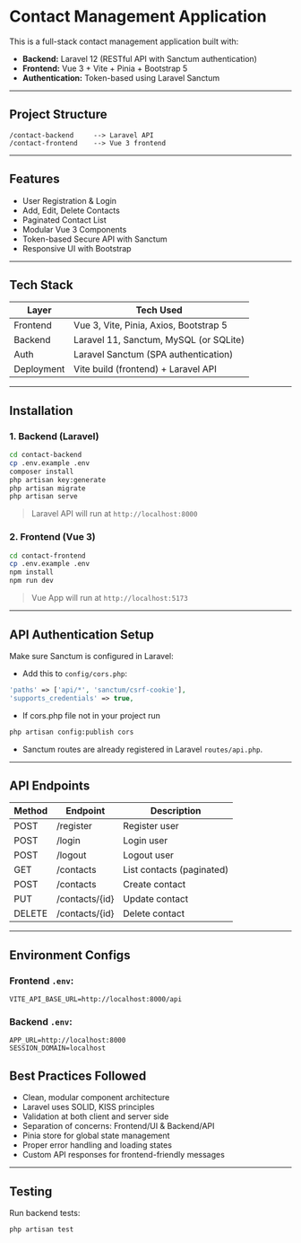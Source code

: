 
# Contact Management Application

This is a full-stack contact management application built with:

- **Backend:** Laravel 12 (RESTful API with Sanctum authentication)
- **Frontend:** Vue 3 + Vite + Pinia + Bootstrap 5
- **Authentication:** Token-based using Laravel Sanctum

---

## Project Structure

```
/contact-backend     --> Laravel API
/contact-frontend    --> Vue 3 frontend
```

---

## Features

- User Registration & Login
- Add, Edit, Delete Contacts
- Paginated Contact List
- Modular Vue 3 Components
- Token-based Secure API with Sanctum
- Responsive UI with Bootstrap

---

## Tech Stack

| Layer       | Tech Used                                  |
|-------------|---------------------------------------------|
| Frontend    | Vue 3, Vite, Pinia, Axios, Bootstrap 5      |
| Backend     | Laravel 11, Sanctum, MySQL (or SQLite)      |
| Auth        | Laravel Sanctum (SPA authentication)        |
| Deployment  | Vite build (frontend) + Laravel API         |

---

## Installation

### 1. Backend (Laravel)

```bash
cd contact-backend
cp .env.example .env
composer install
php artisan key:generate
php artisan migrate
php artisan serve
```

> Laravel API will run at `http://localhost:8000`

### 2. Frontend (Vue 3)

```bash
cd contact-frontend
cp .env.example .env
npm install
npm run dev
```

> Vue App will run at `http://localhost:5173`

---

## API Authentication Setup

Make sure Sanctum is configured in Laravel:

- Add this to `config/cors.php`:
```php
'paths' => ['api/*', 'sanctum/csrf-cookie'],
'supports_credentials' => true,
```
- If cors.php file not in your project run 

```bash
php artisan config:publish cors
```


- Sanctum routes are already registered in Laravel `routes/api.php`.

---

## API Endpoints

| Method | Endpoint             | Description            |
|--------|----------------------|------------------------|
| POST   | /register            | Register user          |
| POST   | /login               | Login user             |
| POST   | /logout              | Logout user            |
| GET    | /contacts            | List contacts (paginated) |
| POST   | /contacts            | Create contact         |
| PUT    | /contacts/{id}       | Update contact         |
| DELETE | /contacts/{id}       | Delete contact         |

---

## Environment Configs

### Frontend `.env`:

```env
VITE_API_BASE_URL=http://localhost:8000/api
```

### Backend `.env`:

```env
APP_URL=http://localhost:8000
SESSION_DOMAIN=localhost
```

## Best Practices Followed

- Clean, modular component architecture
- Laravel uses SOLID, KISS principles
- Validation at both client and server side
- Separation of concerns: Frontend/UI & Backend/API
- Pinia store for global state management
- Proper error handling and loading states
- Custom API responses for frontend-friendly messages

---

## Testing

Run backend tests:

```bash
php artisan test
```

